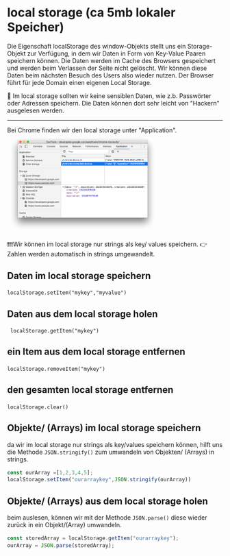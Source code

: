# local storage (ca 5mb lokaler Speicher)

Die Eigenschaft localStorage des window-Objekts stellt uns ein Storage-Objekt zur Verfügung, in dem wir Daten in Form von Key-Value Paaren speichern können. Die Daten werden im Cache des Browsers gespeichert und werden beim Verlassen der Seite nicht gelöscht. Wir können diese Daten beim nächsten Besuch des Users also wieder nutzen. Der Browser führt für jede Domain einen eigenen Local Storage.

:stop_sign: Im local storage sollten wir keine sensiblen Daten, wie z.b. Passwörter oder Adressen speichern. Die Daten können dort sehr leicht von "Hackern" ausgelesen werden.

---

Bei Chrome finden wir den local storage unter "Application".
<img src="chrome.png" alt="async-vs-sync" width="70%">


:exclamation::exclamation::exclamation:Wir können im local storage nur strings als key/ values speichern. 
:point_right:Zahlen werden automatisch in strings umgewandelt. 

## Daten im local storage speichern

`localStorage.setItem("mykey","myvalue")`

## Daten aus dem local storage holen

` localStorage.getItem("mykey")`

## ein Item aus dem local storage entfernen 

`localStorage.removeItem("mykey")`

## den gesamten local storage entfernen

`localStorage.clear()`

## Objekte/ (Arrays) im local storage speichern

da wir im local storage nur strings als key/values speichern können, hilft uns die Methode `JSON.stringify()` zum umwandeln von Objekten/ (Arrays) in strings.

```javascript
const ourArray =[1,2,3,4,5];
localStorage.setItem("ourarraykey",JSON.stringify(ourArray))
```

## Objekte/ (Arrays) aus dem local storage holen

beim auslesen, können wir mit der Methode `JSON.parse()` diese wieder zurück in ein Objekt/(Array) umwandeln.

```javascript
const storedArray = localStorage.getItem("ourarraykey");
ourArray = JSON.parse(storedArray);
```